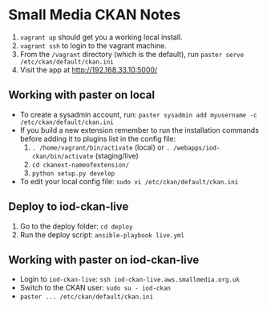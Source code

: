
# Small Media CKAN Notes


1. `vagrant up` should get you a working local install.
2. `vagrant ssh` to login to the vagrant machine.
3. From the `/vagrant` directory (which is the default), run `paster serve /etc/ckan/default/ckan.ini`
4. Visit the app at http://192.168.33.10:5000/

## Working with paster on local

* To create a sysadmin account, run: `paster sysadmin add myusername -c /etc/ckan/default/ckan.ini`
* If you build a new extension remember to run the installation commands before adding it to plugins list in the config file:
  1. `. /home/vagrant/bin/activate` (local) or `. /webapps/iod-ckan/bin/activate` (staging/live)
  2. `cd ckanext-nameofextension/`
  3. `python setup.py develop`
* To edit your local config file: `sudo vi /etc/ckan/default/ckan.ini`


## Deploy to iod-ckan-live

1. Go to the deploy folder: `cd deploy`
2. Run the deploy script: `ansible-playbook live.yml`

## Working with paster on iod-ckan-live

* Login to `iod-ckan-live`:  `ssh iod-ckan-live.aws.smallmedia.org.uk`
* Switch to the CKAN user: `sudo su - iod-ckan`
* `paster ... /etc/ckan/default/ckan.ini`
